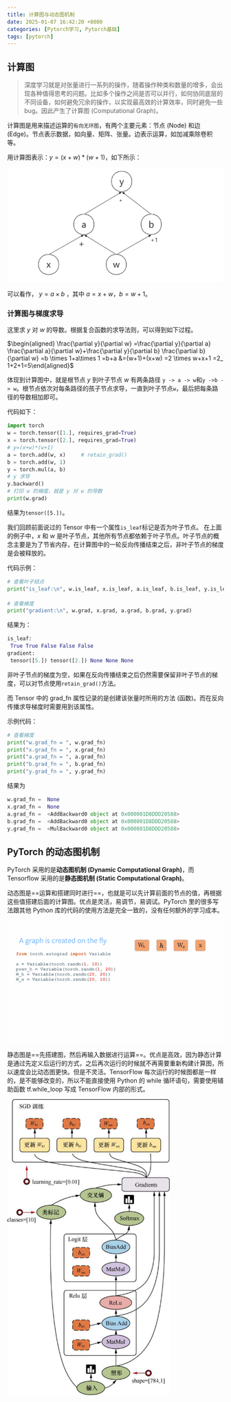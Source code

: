 ```yaml
---
title: 计算图与动态图机制
date: 2025-01-07 16:42:20 +0800
categories: [Pytorch学习, Pytorch基础]
tags: [pytorch]
---
```

## 计算图

> 深度学习就是对张量进行一系列的操作，随着操作种类和数量的增多，会出现各种值得思考的问题。比如多个操作之间是否可以并行，如何协同底层的不同设备，如何避免冗余的操作，以实现最高效的计算效率，同时避免一些 bug。因此产生了计算图 \(Computational Graph\)。

计算图是用来描述运算的`有向无环图`，有两个主要元素：节点 \(Node\) 和边 \(Edge\)。节点表示数据，如向量、矩阵、张量。边表示运算，如加减乘除卷积等。

用计算图表示：$y=(x+w)*(w+1)$，如下所示：

<img src="/assets/img/image-20250211165126867-1739267424849-2.png" alt="image-20250211165126867" style="zoom:67%;" />

 可以看作， $y=a \times b$ ，其中 $a=x+w$，$b=w+1$。

### 计算图与梯度求导

这里求 $y$ 对 $w$ 的导数。根据复合函数的求导法则，可以得到如下过程。

$\begin{aligned} \frac{\partial y}{\partial w} =\frac{\partial y}{\partial a} \frac{\partial a}{\partial w}+\frac{\partial y}{\partial b} \frac{\partial b}{\partial w} =b \times 1+a\times 1 =b+a &=(w+1)+(x+w) =2 \times w+x+1  =2_  1+2+1=5\end{aligned}$

体现到计算图中，就是根节点 $y$ 到叶子节点 $w$ 有两条路径 `y -> a -> w`和`y ->b -> w`。根节点依次对每条路径的孩子节点求导，一直到叶子节点`w`，最后把每条路径的导数相加即可。

 代码如下：

```python
import torch
w = torch.tensor([1.], requires_grad=True)
x = torch.tensor([2.], requires_grad=True)
# y=(x+w)*(w+1)
a = torch.add(w, x)     # retain_grad()
b = torch.add(w, 1)
y = torch.mul(a, b)
# y 求导
y.backward()
# 打印 w 的梯度，就是 y 对 w 的导数
print(w.grad)
```

结果为`tensor([5.])`。

我们回顾前面说过的 Tensor 中有一个属性`is_leaf`标记是否为叶子节点。
 在上面的例子中，$x$ 和 $w$ 是叶子节点，其他所有节点都依赖于叶子节点。叶子节点的概念主要是为了节省内存，在计算图中的一轮反向传播结束之后，非叶子节点的梯度是会被释放的。

代码示例：

```python
# 查看叶子结点
print("is_leaf:\n", w.is_leaf, x.is_leaf, a.is_leaf, b.is_leaf, y.is_leaf)

# 查看梯度
print("gradient:\n", w.grad, x.grad, a.grad, b.grad, y.grad)
```

结果为：

```python
is_leaf:
 True True False False False
gradient:
 tensor([5.]) tensor([2.]) None None None
```

非叶子节点的梯度为空，如果在反向传播结束之后仍然需要保留非叶子节点的梯度，可以对节点使用`retain_grad()`方法。

而 Tensor 中的 grad\_fn 属性记录的是创建该张量时所用的方法 \(函数\)。而在反向传播求导梯度时需要用到该属性。

示例代码：

```python
# 查看梯度
print("w.grad_fn = ", w.grad_fn)
print("x.grad_fn = ", x.grad_fn)
print("a.grad_fn = ", a.grad_fn)
print("b.grad_fn = ", b.grad_fn)
print("y.grad_fn = ", y.grad_fn)
```

结果为

```python
w.grad_fn =  None
x.grad_fn =  None
a.grad_fn =  <AddBackward0 object at 0x000001D8DDD20588>
b.grad_fn =  <AddBackward0 object at 0x000001D8DDD20588>
y.grad_fn =  <MulBackward0 object at 0x000001D8DDD20588>
```

## PyTorch 的动态图机制

PyTorch 采用的是**动态图机制 \(Dynamic Computational Graph\)**，而 Tensorflow 采用的是**静态图机制 \(Static Computational Graph\)**。

动态图是==运算和搭建同时进行==，也就是可以先计算前面的节点的值，再根据这些值搭建后面的计算图。优点是灵活，易调节，易调试。PyTorch 里的很多写法跟其他 Python 库的代码的使用方法是完全一致的，没有任何额外的学习成本。

<img src="/assets/img/81bee04669d2883f5ee5d34c6b424d8b-1739267436410-4.gif" alt="计算图与动态图机制 - 《Pytorch》 - 极客文档" style="zoom:67%;" />

静态图是==先搭建图，然后再输入数据进行运算==。优点是高效，因为静态计算是通过先定义后运行的方式，之后再次运行的时候就不再需要重新构建计算图，所以速度会比动态图更快。但是不灵活。TensorFlow 每次运行的时候图都是一样的，是不能够改变的，所以不能直接使用 Python 的 while 循环语句，需要使用辅助函数 tf.while\_loop 写成 TensorFlow 内部的形式。

<img src="/assets/img/1604514-20190724191940464-864354616.png" alt="Dive into TensorFlow系列（1）-静态图运行原理 - 京东云开发者 - 博客园" style="zoom:67%;" />
